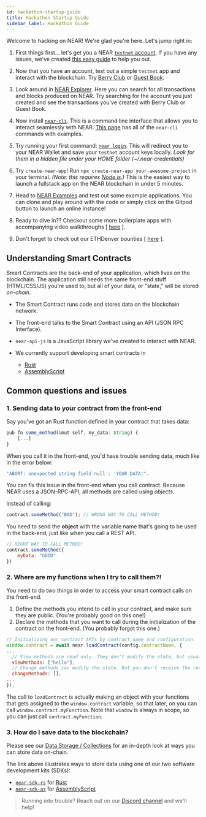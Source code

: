 ```yaml
---
id: hackathon-startup-guide
title: Hackathon Startup Guide
sidebar_label: Hackathon Guide
---
```


Welcome to hacking on NEAR! We're glad you're here. Let's jump right in:

1) First things first... let's get you a NEAR [`testnet` account](https://wallet.testnet.near.org). If you have any issues, we've created [this easy guide](/docs/develop/basics/create-account) to help you out.

2) Now that you have an account, test out a simple `testnet` app and interact with the blockchain. Try [Berry Club](https://test.berryclub.io/) or [Guest Book](https://near-examples.github.io/guest-book/).

3) Look around in [NEAR Explorer](https://explorer.testnet.near.org). Here you can search for all transactions and blocks produced on NEAR. Try searching for the account you just created and see the transactions you've created with Berry Club or Guest Book. 

3) Now install [`near-cli`](/docs/tools/near-cli#setup). This is a command line interface that allows you to interact seamlessly with NEAR. [This page](/docs/tools/near-cli) has all of the `near-cli` commands with examples.

4) Try running your first command: [`near login`](/docs/tools/near-cli#near-login). This will redirect you to your NEAR Wallet and save your `testnet` account keys locally. _Look for them in a hidden file under your HOME folder (~/.near-credentials)_

5) Try `create-near-app`! Run `npx create-near-app your-awesome-project` in your terminal. _(Note: this requires [Node.js](https://nodejs.org/en/).)_ This is the easiest way to launch a fullstack app on the NEAR blockchain in under 5 minutes.

6) Head to [NEAR Examples](https://near.dev) and test out some example applications. You can clone and play around with the code or simply click on the Gitpod button to launch an online instance!

7) Ready to dive in?? Checkout some more boilerplate apps with accompanying video walkthroughs [ [here](https://github.com/near-apps/ ) ].

8) Don't forget to check out our ETHDenver bounties [ [here](https://github.com/near/bounties/issues/40) ].

## Understanding Smart Contracts

Smart Contracts are the back-end of your application, which lives on the blockchain. The application still needs the same front-end stuff (HTML/CSS/JS) you're used to, but all of your data, or "state," will be stored _on-chain_.

- The Smart Contract runs code and stores data on the blockchain network.
- The front-end talks to the Smart Contract using an API (JSON RPC Interface).
- `near-api-js` is a JavaScript library we've created to interact with NEAR.
  
- We currently support developing smart contracts in
  - [Rust](https://www.rust-lang.org/)
  - [AssemblyScript](https://assemblyscript.org/introduction.html)


## Common questions and issues

### 1. Sending data to your contract from the front-end

Say you've got an Rust function defined in your contract that takes data:

```ts
pub fn some_method(&mut self, my_data: String) {
    [...]
}
```

When you call it in the front-end, you'd have trouble sending data, much like in the error below:

```ts
"ABORT: unexpected string field null : 'YOUR DATA'".
```

You can fix this issue in the front-end when you call contract. Because NEAR uses a JSON-RPC-API, all methods are called using _objects_. 

Instead of calling:

```javascript
contract.someMethod("BAD"); // WRONG WAY TO CALL METHOD!
```

You need to send the **object** with the variable name that's going to be used in the back-end, just like when you call a REST API.

```javascript
// RIGHT WAY TO CALL METHOD!
contract.someMethod({
    myData: "GOOD"
})
```

### 2. Where are my functions when I try to call them?!

You need to do two things in order to access your smart contract calls on the front-end.

1. Define the methods you intend to call in your contract, and make sure they are public. \(You're probably good on this one!\)
2. Declare the methods that you want to call during the initialization of the contract on the front-end. \(You probably forgot this one.\)

```javascript
// Initializing our contract APIs by contract name and configuration.
window.contract = await near.loadContract(config.contractName, {
...
  // View methods are read only. They don't modify the state, but usually return some value.
  viewMethods: ["hello"],
  // Change methods can modify the state. But you don't receive the returned value when called.
  changeMethods: [],
...
});
```

The call to `loadContract` is actually making an object with your functions that gets assigned to the `window.contract` variable, so that later, on you can call `window.contract.myFunction`. Note that `window` is always in scope, so you can just call `contract.myFunction`.

### 3. How do I save data to the blockchain?

Please see our [Data Storage / Collections](/docs/concepts/data-storage) for an in-depth look at ways you can store data on-chain.

The link above illustrates ways to store data using one of our two software development kits (SDKs):

* [`near-sdk-rs`](https://github.com/near/near-sdk-as) for [Rust](https://www.rust-lang.org/)
* [`near-sdk-as`](https://github.com/near/near-sdk-as) for [AssemblyScript](https://www.assemblyscript.org/)

> Running into trouble? Reach out on our [Discord channel](https://near.chat) and we'll help!
